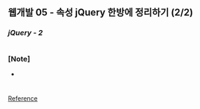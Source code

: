 ## 웹개발 05 - 속성 jQuery 한방에 정리하기 (2/2)

### _jQuery - 2_

#

### [Note]

-

#

[Reference](https://www.youtube.com/watch?v=w2ULuAO7NUY&list=PLEOnZ6GeucBWCR_eYjmKuFykGAQylAl9M&index=7)
